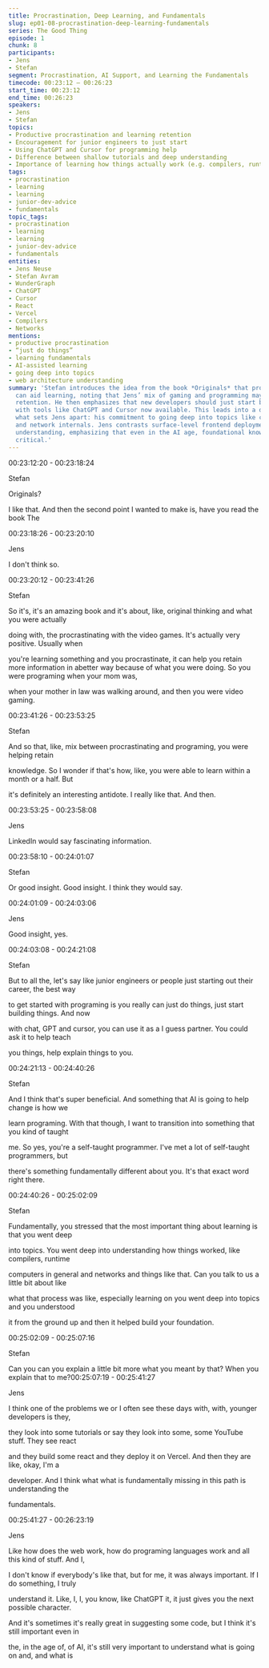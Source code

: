 ```yaml
---
title: Procrastination, Deep Learning, and Fundamentals
slug: ep01-08-procrastination-deep-learning-fundamentals
series: The Good Thing
episode: 1
chunk: 8
participants:
- Jens
- Stefan
segment: Procrastination, AI Support, and Learning the Fundamentals
timecode: 00:23:12 – 00:26:23
start_time: 00:23:12
end_time: 00:26:23
speakers:
- Jens
- Stefan
topics:
- Productive procrastination and learning retention
- Encouragement for junior engineers to just start
- Using ChatGPT and Cursor for programming help
- Difference between shallow tutorials and deep understanding
- Importance of learning how things actually work (e.g. compilers, runtimes, networks)
tags:
- procrastination
- learning
- learning
- junior-dev-advice
- fundamentals
topic_tags:
- procrastination
- learning
- learning
- junior-dev-advice
- fundamentals
entities:
- Jens Neuse
- Stefan Avram
- WunderGraph
- ChatGPT
- Cursor
- React
- Vercel
- Compilers
- Networks
mentions:
- productive procrastination
- “just do things”
- learning fundamentals
- AI-assisted learning
- going deep into topics
- web architecture understanding
summary: 'Stefan introduces the idea from the book *Originals* that procrastination
  can aid learning, noting that Jens’ mix of gaming and programming may have supported
  retention. He then emphasizes that new developers should just start building, especially
  with tools like ChatGPT and Cursor now available. This leads into a discussion of
  what sets Jens apart: his commitment to going deep into topics like compilers, runtimes,
  and network internals. Jens contrasts surface-level frontend deployment with true
  understanding, emphasizing that even in the AI age, foundational knowledge remains
  critical.'
---
```



00:23:12:20 - 00:23:18:24

Stefan

Originals?

I like that. And then the second point I wanted to make is, have you read the book The

00:23:18:26 - 00:23:20:10

Jens

I don't think so.

00:23:20:12 - 00:23:41:26

Stefan

So it's, it's an amazing book and it's about, like, original thinking and what you were actually

doing with, the procrastinating with the video games. It's actually very positive. Usually when

you're learning something and you procrastinate, it can help you retain more information in abetter way because of what you were doing. So you were programing when your mom was,

when your mother in law was walking around, and then you were video gaming.

00:23:41:26 - 00:23:53:25

Stefan

And so that, like, mix between procrastinating and programing, you were helping retain

knowledge. So I wonder if that's how, like, you were able to learn within a month or a half. But

it's definitely an interesting antidote. I really like that. And then.

00:23:53:25 - 00:23:58:08

Jens

LinkedIn would say fascinating information.

00:23:58:10 - 00:24:01:07

Stefan

Or good insight. Good insight. I think they would say.

00:24:01:09 - 00:24:03:06

Jens

Good insight, yes.

00:24:03:08 - 00:24:21:08

Stefan

But to all the, let's say like junior engineers or people just starting out their career, the best way

to get started with programing is you really can just do things, just start building things. And now

with chat, GPT and cursor, you can use it as a I guess partner. You could ask it to help teach

you things, help explain things to you.

00:24:21:13 - 00:24:40:26

Stefan

And I think that's super beneficial. And something that AI is going to help change is how we

learn programing. With that though, I want to transition into something that you kind of taught

me. So yes, you're a self-taught programmer. I've met a lot of self-taught programmers, but

there's something fundamentally different about you. It's that exact word right there.

00:24:40:26 - 00:25:02:09

Stefan

Fundamentally, you stressed that the most important thing about learning is that you went deep

into topics. You went deep into understanding how things worked, like compilers, runtime

computers in general and networks and things like that. Can you talk to us a little bit about like

what that process was like, especially learning on you went deep into topics and you understood

it from the ground up and then it helped build your foundation.

00:25:02:09 - 00:25:07:16

Stefan

Can you can you explain a little bit more what you meant by that? When you explain that to me?00:25:07:19 - 00:25:41:27

Jens

I think one of the problems we or I often see these days with, with, younger developers is they,

they look into some tutorials or say they look into some, some YouTube stuff. They see react

and they build some react and they deploy it on Vercel. And then they are like, okay, I'm a

developer. And I think what what is fundamentally missing in this path is understanding the

fundamentals.

00:25:41:27 - 00:26:23:19

Jens

Like how does the web work, how do programing languages work and all this kind of stuff. And I,

I don't know if everybody's like that, but for me, it was always important. If I do something, I truly

understand it. Like, I, I, you know, like ChatGPT it, it just gives you the next possible character.

And it's sometimes it's really great in suggesting some code, but I think it's still important even in

the, in the age of, of AI, it's still very important to understand what is going on and, and what is

